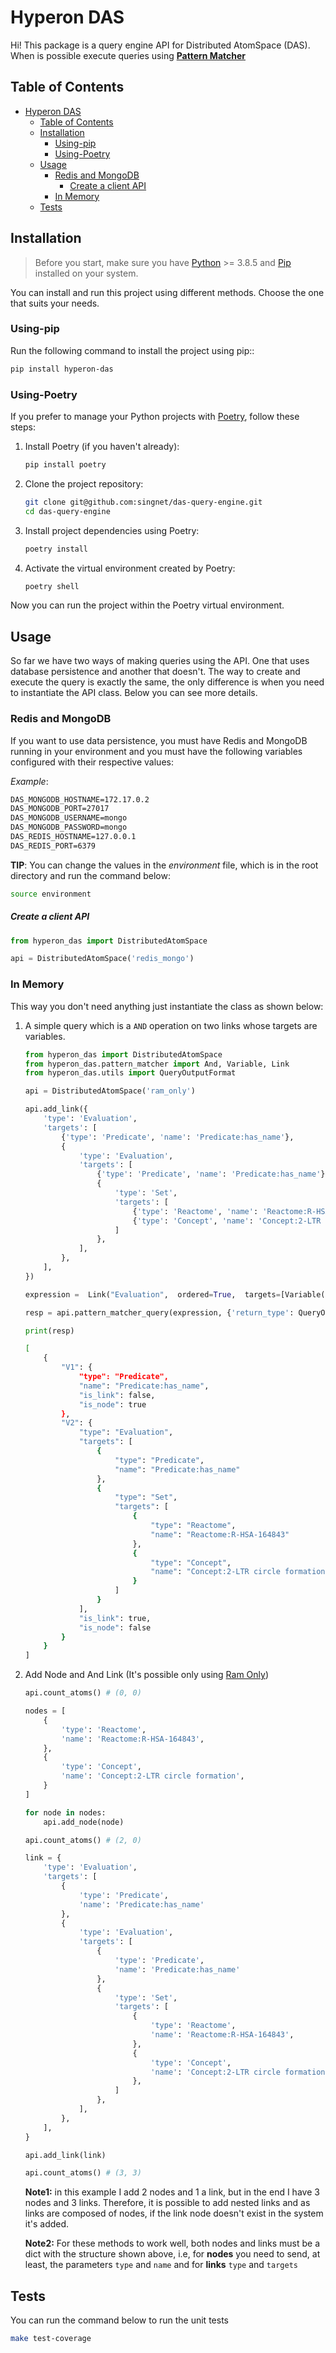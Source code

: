 # Hyperon DAS

Hi! This package is a query engine API for Distributed AtomSpace (DAS). When is possible execute queries using **[Pattern Matcher](https://wiki.opencog.org/w/The_Pattern_Matcher)**

## Table of Contents
- [Hyperon DAS](#hyperon-das)
  - [Table of Contents](#table-of-contents)
  - [Installation](#installation)
    - [Using-pip](#using-pip)
    - [Using-Poetry](#using-poetry)
  - [Usage](#usage)
    - [Redis and MongoDB](#redis-and-mongodb)
        - [Create a client API](#create-a-client-api)
    - [In Memory](#in-memory)
  - [Tests](#tests)

## Installation

> Before you start, make sure you have [Python](https://www.python.org/) >= 3.8.5 and [Pip](https://pypi.org/project/pip/) installed on your system.

You can install and run this project using different methods. Choose the one that suits your needs.

### Using-pip

Run the following command to install the project using pip:: 

```bash
pip install hyperon-das
```

### Using-Poetry

If you prefer to manage your Python projects with [Poetry](https://python-poetry.org/), follow these steps:

1.    
    Install Poetry (if you haven't already):
    
    ```bash
    pip install poetry
    ``` 
    
2.  Clone the project repository:
    
    ```bash
    git clone git@github.com:singnet/das-query-engine.git
    cd das-query-engine
    ``` 
    
3.  Install project dependencies using Poetry:
    
    ```bash
    poetry install
    ``` 
    
4.  Activate the virtual environment created by Poetry:
    
    ```bash
    poetry shell
    ``` 

Now you can run the project within the Poetry virtual environment.

## Usage

So far we have two ways of making queries using the API. One that uses database persistence and another that doesn't. The way to create and execute the query is exactly the same, the only difference is when you need to instantiate the API class. Below you can see more details.

### Redis and MongoDB

If you want to use data persistence, you must have Redis and MongoDB running in your environment and you must have the following variables configured with their respective values:

*Example*:
```scheme
DAS_MONGODB_HOSTNAME=172.17.0.2
DAS_MONGODB_PORT=27017
DAS_MONGODB_USERNAME=mongo
DAS_MONGODB_PASSWORD=mongo
DAS_REDIS_HOSTNAME=127.0.0.1
DAS_REDIS_PORT=6379
```

**TIP**: You can change the values in the *environment* file, which is in the root directory and run the command below:

```bash
source environment
```

##### Create a client API

```python
from hyperon_das import DistributedAtomSpace

api = DistributedAtomSpace('redis_mongo')
```

### In Memory

This way you don't need anything just instantiate the class as shown below:


1. A simple query which is a `AND` operation on two links whose targets are variables.
	
    ```python
    from hyperon_das import DistributedAtomSpace
	from hyperon_das.pattern_matcher import And, Variable, Link
    from hyperon_das.utils import QueryOutputFormat

    api = DistributedAtomSpace('ram_only')

    api.add_link({
        'type': 'Evaluation',
        'targets': [
            {'type': 'Predicate', 'name': 'Predicate:has_name'},
            {
                'type': 'Evaluation',
                'targets': [
                    {'type': 'Predicate', 'name': 'Predicate:has_name'},
                    {
                        'type': 'Set',
                        'targets': [
                            {'type': 'Reactome', 'name': 'Reactome:R-HSA-164843'},
                            {'type': 'Concept', 'name': 'Concept:2-LTR circle formation'},
                        ]
                    },
                ],
            },
        ],
    })

    expression =  Link("Evaluation",  ordered=True,  targets=[Variable("V1"), Variable("V2")])

    resp = api.pattern_matcher_query(expression, {'return_type': QueryOutputFormat.JSON, 'toplevel_only': True})
	
	print(resp)
	```

	```bash
    [
        {
            "V1": {
                "type": "Predicate",
                "name": "Predicate:has_name",
                "is_link": false,
                "is_node": true
            },
            "V2": {
                "type": "Evaluation",
                "targets": [
                    {
                        "type": "Predicate",
                        "name": "Predicate:has_name"
                    },
                    {
                        "type": "Set",
                        "targets": [
                            {
                                "type": "Reactome",
                                "name": "Reactome:R-HSA-164843"
                            },
                            {
                                "type": "Concept",
                                "name": "Concept:2-LTR circle formation"
                            }
                        ]
                    }
                ],
                "is_link": true,
                "is_node": false
            }
        }
    ]
	```

2. Add Node and And Link (It's possible only using [Ram Only](#in-memory))
	
	```python
	api.count_atoms() # (0, 0)
	
	nodes = [
	    {
	        'type': 'Reactome',
	        'name': 'Reactome:R-HSA-164843',
	    },
	    {
	        'type': 'Concept',
	        'name': 'Concept:2-LTR circle formation',
	    }
    ]
    
    for node in nodes:
	    api.add_node(node)
	
	api.count_atoms() # (2, 0)
	
	link = {
        'type': 'Evaluation',
        'targets': [
            {
	            'type': 'Predicate',
	            'name': 'Predicate:has_name'
	        },
            {
                'type': 'Evaluation',
                'targets': [
                    {
	                    'type': 'Predicate',
	                    'name': 'Predicate:has_name'
	                },
                    {
                        'type': 'Set',
                        'targets': [
                            {
                                'type': 'Reactome',
                                'name': 'Reactome:R-HSA-164843',
                            },
                            {
                                'type': 'Concept',
                                'name': 'Concept:2-LTR circle formation',
                            },
                        ]
                    },
                ],
            },
        ],
    }
    
    api.add_link(link)
    
    api.count_atoms() # (3, 3)
	```

	**Note1:** in this example I add 2 nodes and 1 a link, but in the end I have 3 nodes and 3 links. Therefore, it is possible to add nested links and as links are composed of nodes, if the link node doesn't exist in the system it's added.

	**Note2:** For these methods to work well, both nodes and links must be a dict with the structure shown above, i.e, for **nodes** you need to send, at least, the parameters `type` and `name` and for **links** `type` and `targets`

## Tests

You can run the command below to run the unit tests

```bash
make test-coverage
```
